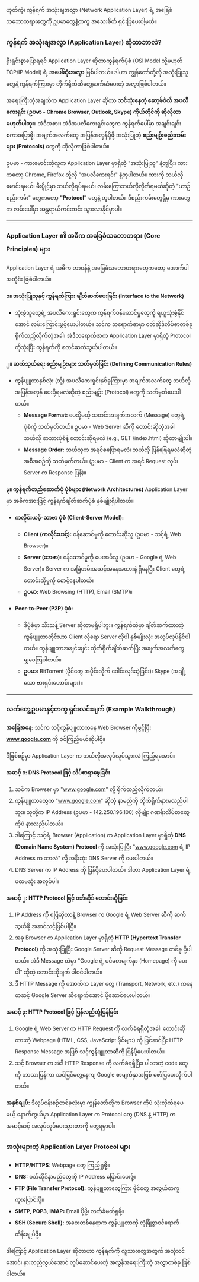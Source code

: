 ဟုတ်ကဲ့၊ ကွန်ရက် အသုံးချအလွှာ (Network Application Layer) ရဲ့ အခြေခံသဘောတရားတွေကို ဥပမာတွေနဲ့တကွ အသေးစိတ် ရှင်းပြပေးပါ့မယ်။

### ကွန်ရက် အသုံးချအလွှာ (Application Layer) ဆိုတာဘာလဲ?

ရိုးရှင်းစွာပြောရရင် Application Layer ဆိုတာကွန်ရက်ပုံစံ (OSI Model သို့မဟုတ် TCP/IP Model) ရဲ့ **အပေါ်ဆုံးအလွှာ** ဖြစ်ပါတယ်။ ဒါဟာ ကျွန်တော်တို့လို အသုံးပြုသူတွေနဲ့ ကွန်ရက်ကြားမှာ တိုက်ရိုက်ထိတွေ့ဆက်ဆံပေးတဲ့ အလွှာဖြစ်ပါတယ်။

အရေးကြီးတဲ့အချက်က Application Layer ဆိုတာ **သင်သုံးနေတဲ့ ဆော့ဖ်ဝဲလ် အပလီကေးရှင်း (ဥပမာ - Chrome Browser, Outlook, Skype) ကိုယ်တိုင်ကို ဆိုလိုတာ မဟုတ်ပါဘူး**။ အဲဒီအစား၊ အဲဒီအပလီကေးရှင်းတွေက ကွန်ရက်ပေါ်မှာ အချင်းချင်း စကားပြောဖို့၊ အချက်အလက်တွေ အပြန်အလှန်ပို့ဖို့ အသုံးပြုတဲ့ **စည်းမျဉ်းစည်းကမ်းများ (Protocols)** တွေကို ဆိုလိုတာဖြစ်ပါတယ်။

ဥပမာ - ကားမောင်းတဲ့လူက Application Layer မှာရှိတဲ့ "အသုံးပြုသူ" နဲ့တူပြီး၊ ကားကတော့ Chrome, Firefox တို့လို "အပလီကေးရှင်း" နဲ့တူပါတယ်။ ကားကို ဘယ်လိုမောင်းရမယ်၊ မီးပွိုင့်မှာ ဘယ်လိုရပ်ရမယ်၊ လမ်းကြောဘယ်လိုလိုက်ရမယ်ဆိုတဲ့ "ယာဉ်စည်းကမ်း" တွေကတော့ **"Protocol"** တွေနဲ့ တူပါတယ်။ ဒီစည်းကမ်းတွေရှိမှ ကားတွေက လမ်းပေါ်မှာ အန္တရာယ်ကင်းကင်း သွားလာနိုင်မှာပါ။

---

### Application Layer ၏ အဓိက အခြေခံသဘောတရား (Core Principles) များ

Application Layer ရဲ့ အဓိက တာဝန်နဲ့ အခြေခံသဘောတရားတွေကတော့ အောက်ပါအတိုင်း ဖြစ်ပါတယ်။

**၁။ အသုံးပြုသူနှင့် ကွန်ရက်ကြား ချိတ်ဆက်ပေးခြင်း (Interface to the Network)**
*   သုံးစွဲသူတွေရဲ့ အပလီကေးရှင်းတွေက ကွန်ရက်ဝန်ဆောင်မှုတွေကို ရယူသုံးစွဲနိုင်အောင် လမ်းကြောင်းဖွင့်ပေးပါတယ်။ သင်က ဘရောက်ဇာမှာ ဝဘ်ဆိုဒ်လိပ်စာတစ်ခု ရိုက်ထည့်လိုက်တဲ့အခါ၊ အဲဒီဘရောက်ဇာက Application Layer မှာရှိတဲ့ Protocol ကိုသုံးပြီး ကွန်ရက်ကို စတင်ဆက်သွယ်ပါတယ်။

**၂။ ဆက်သွယ်ရေး စည်းမျဉ်းများ သတ်မှတ်ခြင်း (Defining Communication Rules)**
*   ကွန်ပျူတာနှစ်လုံး (သို့) အပလီကေးရှင်းနှစ်ခုကြားမှာ အချက်အလက်တွေ ဘယ်လို အပြန်အလှန် ပေးပို့ရမလဲဆိုတဲ့ စည်းမျဉ်း (Protocol) တွေကို သတ်မှတ်ပေးပါတယ်။
    *   **Message Format:** ပေးပို့မယ့် သတင်းအချက်အလက် (Message) တွေရဲ့ ပုံစံကို သတ်မှတ်တယ်။ ဥပမာ - Web Server ဆီကို တောင်းဆိုတဲ့အခါ ဘယ်လို စာသားပုံစံနဲ့ တောင်းဆိုရမလဲ (e.g., GET /index.html) ဆိုတာမျိုးပါ။
    *   **Message Order:** ဘယ်သူက အရင်စပြောရမလဲ၊ ဘယ်လို ပြန်ဖြေရမလဲဆိုတဲ့ အစီအစဉ်ကို သတ်မှတ်တယ်။ (ဥပမာ - Client က အရင် Request လုပ်၊ Server က Response ပြန်)။

**၃။ ကွန်ရက်တည်ဆောက်ပုံ ပုံစံများ (Network Architectures)**
Application Layer မှာ အဓိကအားဖြင့် ကွန်ရက်ချိတ်ဆက်ပုံစံ နှစ်မျိုးရှိပါတယ်။

*   **ကလိုင်းယင့်-ဆာဗာ ပုံစံ (Client-Server Model):**
    *   **Client (ကလိုင်းယင့်):** ဝန်ဆောင်မှုကို တောင်းဆိုသူ (ဥပမာ - သင့်ရဲ့ Web Browser)။
    *   **Server (ဆာဗာ):** ဝန်ဆောင်မှုကို ပေးအပ်သူ (ဥပမာ - Google ရဲ့ Web Server)။ Server က အမြဲတမ်းအသင့်အနေအထားနဲ့ ရှိနေပြီး Client တွေရဲ့ တောင်းဆိုမှုကို စောင့်နေပါတယ်။
    *   **ဥပမာ:** Web Browsing (HTTP), Email (SMTP)။

*   **Peer-to-Peer (P2P) ပုံစံ:**
    *   ဒီပုံစံမှာ သီးသန့် Server ဆိုတာမရှိပါဘူး။ ကွန်ရက်ထဲမှာ ချိတ်ဆက်ထားတဲ့ ကွန်ပျူတာတိုင်းဟာ Client လိုရော Server လိုပါ နှစ်မျိုးလုံး အလုပ်လုပ်နိုင်ပါတယ်။ ကွန်ပျူတာအချင်းချင်း တိုက်ရိုက်ချိတ်ဆက်ပြီး အချက်အလက်တွေ မျှဝေကြပါတယ်။
    *   **ဥပမာ:** BitTorrent (ဖိုင်တွေ အပိုင်းလိုက် ဒေါင်းလုဒ်ဆွဲခြင်း)၊ Skype (အချို့သော ဗားရှင်းဟောင်းများ)။

---

### လက်တွေ့ဥပမာနှင့်တကွ ရှင်းလင်းချက် (Example Walkthrough)

**အခြေအနေ:** သင်က သင့်ကွန်ပျူတာကနေ Web Browser ကိုဖွင့်ပြီး **www.google.com** ကို ဝင်ကြည့်မယ်ဆိုပါစို့။

ဒီဖြစ်စဉ်မှာ Application Layer က ဘယ်လိုအလုပ်လုပ်သွားလဲ ကြည့်ရအောင်။

**အဆင့် ၁: DNS Protocol ဖြင့် လိပ်စာရှာဖွေခြင်း**
1.  သင်က Browser မှာ "www.google.com" လို့ ရိုက်ထည့်လိုက်တယ်။
2.  ကွန်ပျူတာတွေက "www.google.com" ဆိုတဲ့ နာမည်ကို တိုက်ရိုက်နားမလည်ပါဘူး။ သူတို့က IP Address (ဥပမာ - 142.250.196.100) လိုမျိုး ဂဏန်းလိပ်စာတွေကိုပဲ နားလည်ပါတယ်။
3.  ဒါကြောင့် သင့်ရဲ့ Browser (Application) က Application Layer မှာရှိတဲ့ **DNS (Domain Name System) Protocol** ကို အသုံးပြုပြီး "www.google.com ရဲ့ IP Address က ဘာလဲ" လို့ အနီးဆုံး DNS Server ကို မေးပါတယ်။
4.  DNS Server က IP Address ကို ပြန်ပို့ပေးပါတယ်။ ဒါဟာ Application Layer ရဲ့ ပထမဆုံး အလုပ်ပါ။

**အဆင့် ၂: HTTP Protocol ဖြင့် ဝဘ်ဆိုဒ် တောင်းဆိုခြင်း**
1.  IP Address ကို ရပြီဆိုတာနဲ့ Browser က Google ရဲ့ Web Server ဆီကို ဆက်သွယ်ဖို့ အဆင်သင့်ဖြစ်ပါပြီ။
2.  အခု Browser က Application Layer မှာရှိတဲ့ **HTTP (Hypertext Transfer Protocol)** ကို အသုံးပြုပြီး Google Server ဆီကို Request Message တစ်ခု ပို့ပါတယ်။ အဲဒီ Message ထဲမှာ "Google ရဲ့ ပင်မစာမျက်နှာ (Homepage) ကို ပေးပါ" ဆိုတဲ့ တောင်းဆိုချက် ပါဝင်ပါတယ်။
3.  ဒီ HTTP Message ကို အောက်က Layer တွေ (Transport, Network, etc.) ကနေတဆင့် Google Server ဆီရောက်အောင် ပို့ဆောင်ပေးပါတယ်။

**အဆင့် ၃: HTTP Protocol ဖြင့် ပြန်လည်တုံ့ပြန်ခြင်း**
1.  Google ရဲ့ Web Server က HTTP Request ကို လက်ခံရရှိတဲ့အခါ၊ တောင်းဆိုထားတဲ့ Webpage (HTML, CSS, JavaScript ဖိုင်များ) ကို ပြင်ဆင်ပြီး HTTP Response Message အဖြစ် သင့်ကွန်ပျူတာဆီကို ပြန်ပို့ပေးပါတယ်။
2.  သင့် Browser က အဲဒီ HTTP Response ကို လက်ခံရရှိပြီး၊ ပါလာတဲ့ code တွေကို ဘာသာပြန်ကာ သင်မြင်တွေ့နေကျ Google စာမျက်နှာအဖြစ် ဖော်ပြပေးလိုက်ပါတယ်။

**အနှစ်ချုပ်:** ဒီလုပ်ငန်းစဉ်တစ်ခုလုံးမှာ ကျွန်တော်တို့က Browser ကိုပဲ သုံးလိုက်ရပေမယ့် နောက်ကွယ်မှာ Application Layer က Protocol တွေ (DNS နဲ့ HTTP) က အဆင့်ဆင့် အလုပ်လုပ်ပေးသွားတာကို တွေ့ရမှာပါ။

### အသုံးများတဲ့ Application Layer Protocol များ

*   **HTTP/HTTPS:** Webpage တွေ ကြည့်ရှုဖို့။
*   **DNS:** ဝဘ်ဆိုဒ်နာမည်တွေကို IP Address ပြောင်းပေးဖို့။
*   **FTP (File Transfer Protocol):** ကွန်ပျူတာတွေကြား ဖိုင်တွေ အလွယ်တကူ ကူးပြောင်းဖို့။
*   **SMTP, POP3, IMAP:** Email ပို့ဖို့၊ လက်ခံဖတ်ရှုဖို့။
*   **SSH (Secure Shell):** အဝေးတစ်နေရာက ကွန်ပျူတာကို လုံခြုံစွာဝင်ရောက် ထိန်းချုပ်ဖို့။

ဒါကြောင့် Application Layer ဆိုတာဟာ ကွန်ရက်ကို လူသားတွေအတွက် အသုံးဝင်အောင်၊ နားလည်လွယ်အောင် လုပ်ဆောင်ပေးတဲ့ အလွန်အရေးကြီးတဲ့ အလွှာတစ်ခု ဖြစ်ပါတယ်။